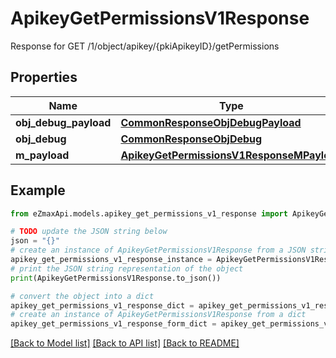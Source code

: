 # ApikeyGetPermissionsV1Response

Response for GET /1/object/apikey/{pkiApikeyID}/getPermissions

## Properties

Name | Type | Description | Notes
------------ | ------------- | ------------- | -------------
**obj_debug_payload** | [**CommonResponseObjDebugPayload**](CommonResponseObjDebugPayload.md) |  | 
**obj_debug** | [**CommonResponseObjDebug**](CommonResponseObjDebug.md) |  | [optional] 
**m_payload** | [**ApikeyGetPermissionsV1ResponseMPayload**](ApikeyGetPermissionsV1ResponseMPayload.md) |  | 

## Example

```python
from eZmaxApi.models.apikey_get_permissions_v1_response import ApikeyGetPermissionsV1Response

# TODO update the JSON string below
json = "{}"
# create an instance of ApikeyGetPermissionsV1Response from a JSON string
apikey_get_permissions_v1_response_instance = ApikeyGetPermissionsV1Response.from_json(json)
# print the JSON string representation of the object
print(ApikeyGetPermissionsV1Response.to_json())

# convert the object into a dict
apikey_get_permissions_v1_response_dict = apikey_get_permissions_v1_response_instance.to_dict()
# create an instance of ApikeyGetPermissionsV1Response from a dict
apikey_get_permissions_v1_response_form_dict = apikey_get_permissions_v1_response.from_dict(apikey_get_permissions_v1_response_dict)
```
[[Back to Model list]](../README.md#documentation-for-models) [[Back to API list]](../README.md#documentation-for-api-endpoints) [[Back to README]](../README.md)


